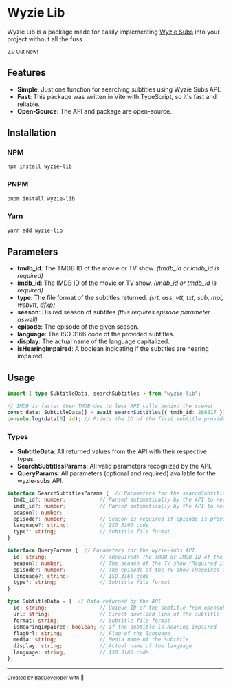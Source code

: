 # Wyzie Lib

Wyzie Lib is a package made for easily implementing [Wyzie Subs](https://subs.wyzie.ru) into your project without all the fuss.

<sup>2.0 Out Now!</sup>

## Features
- **Simple**: Just one function for searching subtitles using Wyzie Subs API.
- **Fast**: This package was written in Vite with TypeScript, so it's fast and reliable.
- **Open-Source**: The API and package are open-source.
  
## Installation
### NPM
```bash
npm install wyzie-lib
```
### PNPM
```bash
pnpm install wyzie-lib
```
### Yarn
```bash
yarn add wyzie-lib
```

## Parameters
- **tmdb_id**: The TMDB ID of the movie or TV show. *(tmdb_id or imdb_id is required)*
- **imdb_id**: The IMDB ID of the movie or TV show. *(imdb_id or tmdb_id is required)*
- **type**: The file format of the subtitles returned. *(srt, ass, vtt, txt, sub, mpl, webvtt, dfxp)*
- **season**: Disired season of subtites *(this requires episode parameter aswell)*
- **episode**: The episode of the given season.
- **language**: The ISO 3166 code of the provided subtitles.
- **display**: The actual name of the language capitalized.
- **isHearingImpaired**: A boolean indicating if the subtitles are hearing impaired.

## Usage
```ts
import { type SubtitleData, searchSubtitles } from "wyzie-lib";

// IMDB is faster then TMDB due to less API calls behind the scenes
const data: SubtitleData[] = await searchSubtitles({ tmdb_id: 286217 });
console.log(data[0].id); // Prints the ID of the first subtitle provided in the search
```
### Types
- **SubtitleData**: All returned values from the API with their respective types.
- **SearchSubtitlesParams**: All valid parameters recognized by the API.
- **QueryParams**: All parameters (optional and required) available for the wyzie-subs API. 
```ts
interface SearchSubtitlesParams {  // Parameters for the searchSubtitles() function
  tmdb_id?: number;           // Parsed automatically by the API to recognize if its TMDB or IMDB
  imdb_id?: number;           // Parsed automatically by the API to recognize if its TMDB or IMDB
  season?: number;
  episode?: number;           // Season is required if episode is provided
  language?: string;          // ISO 3166 code
  type?: string;              // Subtitle file format
}

interface QueryParams {  // Parameters for the wyzie-subs API
  id: string;                 // (Required) The TMDB or IMDB ID of the movie or TV show
  season?: number;            // The season of the TV show (Required if episode is provided)
  episode?: number;           // The episode of the TV show (Required if season is provided)
  language?: string;          // ISO 3166 code
  type?: string;              // Subtitle file format
}

type SubtitleData = {  // Data returned by the API
  id: string;                 // Unique ID of the subtitle from opensubtitles
  url: string;                // Direct download link of the subtitle
  format: string;             // Subtitle file format
  isHearingImpaired: boolean; // If the subtitle is hearing impaired
  flagUrl: string;            // Flag of the language
  media: string;              // Media name of the subtitle
  display: string;            // Actual name of the language
  language: string;           // ISO 3166 code
};
```

<hr />

<sup>
  Created by <a href="https://github.com/itzcozi" alt="github" title="itzCozi on Github">BadDeveloper</a> with 💙
</sup>
